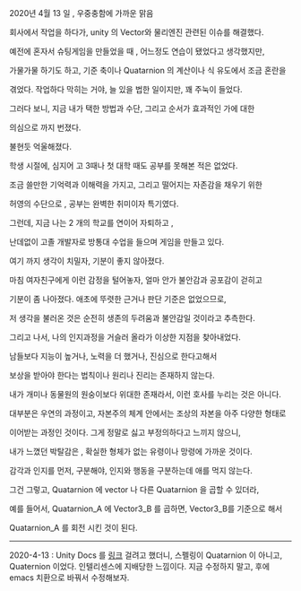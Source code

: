 2020년 4월 13 일 , 우중충함에 가까운 맑음

회사에서 작업을 하다가, unity 의  Vector와 물리엔진 관련된 이슈를 해결했다.

예전에 혼자서 슈팅게임을 만들었을 때 , 어느정도 연습이 됐었다고 생각했지만,

가물가물 하기도 하고, 기준 축이나 Quatarnion 의 계산이나 식 유도에서 조금 혼란을

겪었다. 작업하다 막히는 거야, 늘 있을 법한 일이지만, 꽤 주눅이 들었다.

그러다 보니, 지금 내가 택한 방법과 수단, 그리고 순서가 효과적인 가에 대한

의심으로 까지 번졌다.

불현듯 억울해졌다.


학생 시절에, 심지어 고 3때나 첫 대학 때도 공부를 못해본 적은 없었다.

조금 쓸만한 기억력과 이해력을 가지고, 그리고 떨어지는 자존감을 채우기 위한

허영의 수단으로 , 공부는 완벽한 취미이자 특기였다.


그런데, 지금 나는 2 개의 학교를 연이어 자퇴하고 ,

난데없이 고졸 개발자로 방통대 수업을 들으며 게임을 만들고 있다.

여기 까지 생각이 치밀자, 기분이 좋지 않아졌다.


마침 여자친구에게 이런 감정을 털어놓자, 얼마 안가 불안감과 공포감이 걷히고

기분이 좀 나아졌다. 애초에 뚜렷한 근거나 판단 기준은 없었으므로,

저 생각을 불러온 것은 순전히 생존의 두려움과 불안감일 것이라고 추측한다.

그리고 나서, 나의 인지과정을 거슬러 올라가 이상한 지점을 찾아내었다.


남들보다 지능이 높거나, 노력을 더 했거나, 진심으로 한다고해서

보상을 받아야 한다는 법칙이나 원리나 진리는 존재하지 않는다.

내가 개미나 동물원의 원숭이보다 위대한 존재라서, 이런 호사를 누리는 것은 아니다.

대부분은 우연의 과정이고, 자본주의 체계 안에서는 조상의 자본을 아주 다양한 형태로

이어받는 과정인 것이다. 그게 정말로 싫고 부정의하다고 느끼지 않으니,

내가 느꼈던 박탈감은 , 확실한 형체가 없는 유령이나 망령에 가까운 것이다.


감각과 인지를 먼저,  구분해야, 인지와 행동을 구분하는데 애를 먹지 않는다.




그건 그렇고, Quatarnion 에 vector 나 다른 Quatarnion 을 곱할 수 있더라,

예를 들어서, Quatarnion_A 에 Vector3_B 를 곱하면, Vector3_B를 기준으로 해서

Quatarnion_A 를 회전 시킨 것이 된다.


-----------------------------------------------------------------------------------

2020-4-13 : Unity Docs 를 [링크](https://docs.unity3d.com/kr/530/ScriptReference/Quaternion.html) 걸려고 했더니,
스펠링이 Quatarnion 이 아니고, Quaternion 이었다.
인텔리센스에 지배당한 느낌이다. 지금 수정하지 말고, 후에 emacs 치환으로 바꿔서 수정해보자. 